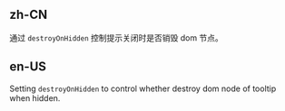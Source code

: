 ## zh-CN

通过 `destroyOnHidden` 控制提示关闭时是否销毁 dom 节点。

## en-US

Setting `destroyOnHidden` to control whether destroy dom node of tooltip when hidden.
